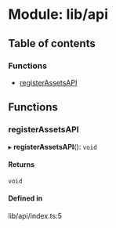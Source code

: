 # Module: lib/api

## Table of contents

### Functions

- [registerAssetsAPI](../wiki/lib.api#registerassetsapi)

## Functions

### registerAssetsAPI

▸ **registerAssetsAPI**(): `void`

#### Returns

`void`

#### Defined in

lib/api/index.ts:5
